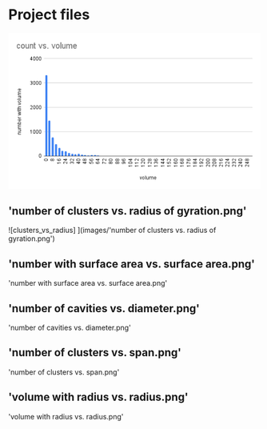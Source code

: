 
# Project files

![dount_vs_volume](images/count_vs_volume.png)

## 'number of clusters vs. radius of gyration.png'  

![clusters_vs_radius]
](images/'number of clusters vs. radius of gyration.png')

## 'number with surface area vs. surface area.png'

'number with surface area vs. surface area.png'

## 'number of cavities vs. diameter.png'  

'number of cavities vs. diameter.png'  

## 'number of clusters vs. span.png'                

'number of clusters vs. span.png'                

## 'volume with radius vs. radius.png'

'volume with radius vs. radius.png'


